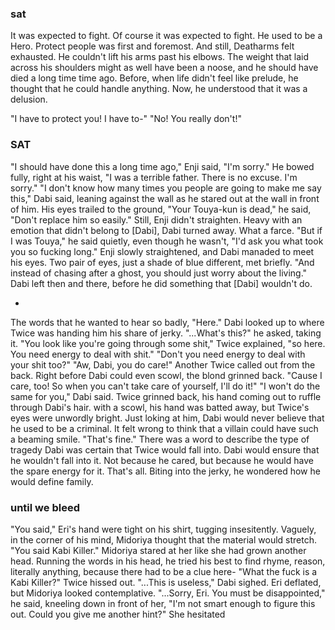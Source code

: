 ### sat

It was expected to fight. Of course it was expected to fight. He used to be a Hero. Protect people was first and foremost. 
And still, Deatharms felt exhausted. He couldn't lift his arms past his elbows. The weight that laid across his shoulders might as well have been a noose, and he should have died a long time time ago. 
Before, when life didn't feel like prelude, he thought that he could handle anything. Now, he understood that it was a delusion.

"I have to protect you! I have to-"
"No! You really don't!"

### SAT

"I should have done this a long time ago," Enji said, "I'm sorry." He bowed fully, right at his waist, "I was a terrible father. There is no excuse. I'm sorry."
"I don't know how many times you people are going to make me say this," Dabi said, leaning against the wall as he stared out at the wall in front of him. His eyes trailed to the ground, "Your Touya-kun is dead," he said, "Don't replace him so easily."
Still, Enji didn't straighten.
Heavy with an emotion that didn't belong to [Dabi], Dabi turned away. What a farce.
"But if I was Touya," he said quietly, even though he wasn't, "I'd ask you what took you so fucking long."
Enji slowly straightened, and Dabi manaded to meet his eyes. Two pair of eyes, just a shade of blue different, met briefly.
"And instead of chasing after a ghost, you should just worry about the living."
Dabi left then and there, before he did something that [Dabi] wouldn't do.

-

The words that he wanted to hear so badly, 
"Here."
Dabi looked up to where Twice was handing him his share of jerky.
"...What's this?" he asked, taking it.
"You look like you're going through some shit," Twice explained, "so here. You need energy to deal with shit."
"Don't you need energy to deal with your shit too?"
"Aw, Dabi, you do care!" Another Twice called out from the back.
Right before Dabi could even scowl, the blond grinned back.
"Cause I care, too! So when you can't take care of yourself, I'll do it!"
"I won't do the same for you," Dabi said.
Twice grinned back, his hand coming out to ruffle through Dabi's hair. with a scowl, his hand was batted away, but Twice's eyes were unwordly bright. Just loking at him, Dabi would never believe that he used to be a criminal. It felt wrong to think that a villain could have such a beaming smile.
"That's fine."
There was a word to describe the type of tragedy Dabi was certain that Twice would fall into. Dabi would ensure that he wouldn't fall into it. Not because he cared, but because he would have the spare energy for it. That's all.
Biting into the jerky, he wondered how he would define family.


### until we bleed

"You said," Eri's hand were tight on his shirt, tugging insesitently. Vaguely, in the corner of his mind, Midoriya thought that the material would stretch. "You said Kabi Killer."
Midoriya stared at her like she had grown another head. Running the words in his head, he tried his best to find rhyme, reason, literally anything, because there had to be a clue here-
"What the fuck is a Kabi Killer?" Twice hissed out.
"...This is useless," Dabi sighed.
Eri deflated, but Midoriya looked contemplative. 
"...Sorry, Eri. You must be disappointed," he said, kneeling down in front of her, "I'm not smart enough to figure this out. Could you give me another hint?"
She hesitated 

